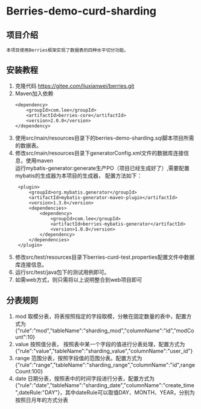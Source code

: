 # Berries-demo-curd-sharding

## 项目介绍
	本项目使用Berries框架实现了数据表的四种水平切分功能。

## 安装教程
1. 克隆代码 https://gitee.com/liuxianwei/berries.git
2. Maven加入依赖
	```
	<dependency>
		<groupId>com.lee</groupId>
		<artifactId>berries-core</artifactId>
		<version>2.0.0</version>
	</dependency>
	```
3. 使用src/main/resources目录下的berries-demo-sharding.sql脚本项目所需的数据表。
4. 修改src/main/resources目录下generatorConfig.xml文件的数据库连接信息，使用maven  
   运行mybatis-generator:generate生产PO（项目已经生成好了）,需要配置mybatis的生成器为本项目的生成器，
   配置方法如下：
   ```
	<plugin>
		<groupId>org.mybatis.generator</groupId>
		<artifactId>mybatis-generator-maven-plugin</artifactId>
		<version>1.3.6</version>
		<dependencies>
			<dependency>
				<groupId>com.lee</groupId>
				<artifactId>berries-mybatis-generator</artifactId>
				<version>1.0.8</version>
			</dependency>
		</dependencies>
	</plugin>
	```
5. 修改src/test/resources目录下berries-curd-test.properties配置文件中数据库连接信息。
6. 运行src/test/java包下的测试用例即可。
7. 如需web方式，则只需将以上说明整合到web项目即可
## 分表规则
1. mod 取模分表，将表按照指定的字段取模，分散在固定数量的表中，配置方式为{"rule":"mod","tableName":"sharding_mod","columnName":"id","modCount":10}
2. value 按照值分表， 按照表中某一个字段的值进行分表处理，配置方式为 {"rule":"value","tableName":"sharding_value","columnName":"user_id"}
3. range 范围分表，按照字段值的范围分表。配置方式为{"rule":"range","tableName":"sharding_range","columnName":"id",rangeCount:100}
4. date 日期分表，按照表中的时间字段进行分表，配置方式为{"rule":"date","tableName":"sharding_date","columnName":"create_time",dateRule:"DAY"}，其中dateRule可以取值DAY、MONTH、YEAR，分别为按照日月年的方式分表

